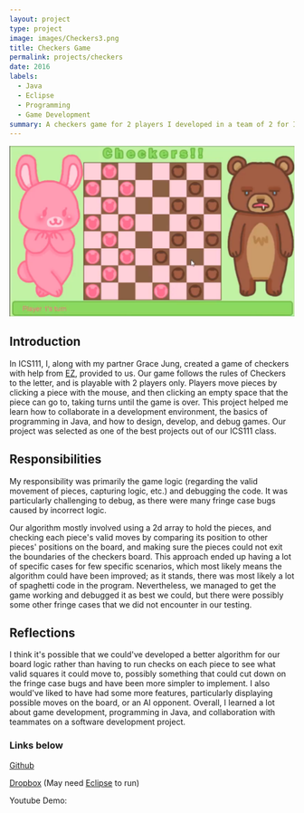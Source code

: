 ```yaml
---
layout: project
type: project
image: images/Checkers3.png
title: Checkers Game
permalink: projects/checkers
date: 2016
labels:
  - Java
  - Eclipse
  - Programming
  - Game Development
summary: A checkers game for 2 players I developed in a team of 2 for ICS111.
---
```


<img class="ui medium right floated rounded image" src="../images/Checkers1.png">

## Introduction

In ICS111, I, along with my partner Grace Jung, created a game of checkers with help from [EZ](http://www2.hawaii.edu/~dylank/ics111/), provided to us. Our game follows the rules of Checkers to the letter, and is playable with 2 players only. Players move pieces by clicking a piece with the mouse, and then clicking an empty space that the piece can go to, taking turns until the game is over. This project helped me learn how to collaborate in a development environment, the basics of programming in Java, and how to design, develop, and debug games. Our project was selected as one of the best projects out of our ICS111 class.

## Responsibilities

My responsibility was primarily the game logic (regarding the valid movement of pieces, capturing logic, etc.) and debugging the code. It was particularly challenging to debug, as there were many fringe case bugs caused by incorrect logic. 

Our algorithm mostly involved using a 2d array to hold the pieces, and checking each piece's valid moves by comparing its position to other pieces' positions on the board, and making sure the pieces could not exit the boundaries of the checkers board. This approach ended up having a lot of specific cases for few specific scenarios, which most likely means the algorithm could have been improved; as it stands, there was most likely a lot of spaghetti code in the program. Nevertheless, we managed to get the game working and debugged it as best we could, but there were possibly some other fringe cases that we did not encounter in our testing.

## Reflections

I think it's possible that we could've developed a better algorithm for our board logic rather than having to run checks on each piece to see what valid squares it could move to, possibly something that could cut down on the fringe case bugs and have been more simpler to implement. I also would've liked to have had some more features, particularly displaying possible moves on the board, or an AI opponent. Overall, I learned a lot about game development, programming in Java, and collaboration with teammates on a software development project.

### Links below
  
[Github](https://github.com/blaine-wataru/ICS111Checkers)  

[Dropbox](https://www.dropbox.com/s/9m2owgbckxr6d91/CheckersICS111.zip?dl=0) (May need [Eclipse](http://www.eclipse.org/downloads/packages/eclipse-ide-java-developers/keplersr1) to run)

Youtube Demo: 
<div class="ui embed" data-source="youtube" data-id="UQ0Owort4oQ" >
</div>
